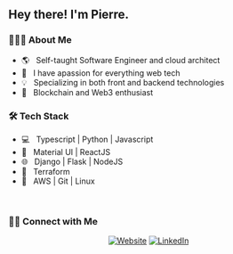 <h2> Hey there! I'm Pierre.</h2>

<h3> 👨🏻‍💻 About Me </h3>

- 🌎 &nbsp; Self-taught Software Engineer and cloud architect
- 🔬 &nbsp; I have apassion for everything web tech
- 💡 &nbsp; Specializing in both front and backend technologies
- 💼 &nbsp; Blockchain and Web3 enthusiast

<h3>🛠 Tech Stack</h3>

- 💻 &nbsp; Typescript | Python | Javascript
- 🔌 &nbsp; Material UI | ReactJS
- 🌐 &nbsp; Django | Flask | NodeJS
- 💎 &nbsp; Terraform
- 🔧 &nbsp; AWS | Git | Linux 

<br/>

<h3> 🤝🏻 Connect with Me </h3>

<p align="center">
<a href="https://pierredutoit.me/"><img alt="Website" src="https://img.shields.io/badge/:-pierredutoit.me-blue?style=flat-square?logoWidth=70&logo=google-chrome"></a>
<a href="https://www.linkedin.com/in/pierre-du-toit-b66193a1/"><img alt="LinkedIn" src="https://img.shields.io/badge/:-Pierre du Toit-blue?style=flat-square&logo=linkedin"></a>
